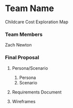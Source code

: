 # Team Name
Childcare Cost Exploration Map
### Team Members
Zach Newton
### Final Proposal
1. Persona/Scenario
    1. Persona
    2. Scenario
2. Requirements Document

3. Wireframes






